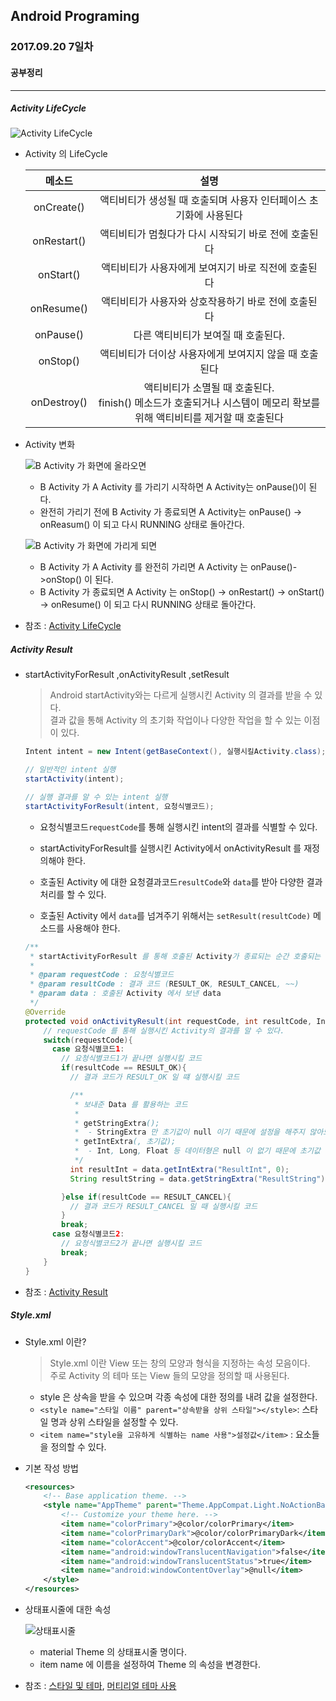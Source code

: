 Android Programing
----------------------------------------------------
### 2017.09.20 7일차

#### 공부정리
____________________________________________________

##### __Activity LifeCycle__

![Activity LifeCycle](https://github.com/Hooooong/DAY13_Activity_etc/blob/master/image/Activity%20LifeCycle.jpg)

- Activity 의 LifeCycle


     메소드 | 설명
     :----: | :----:
     onCreate() | 액티비티가 생성될 때 호출되며 사용자 인터페이스 초기화에 사용된다
     onRestart() | 액티비티가 멈췄다가 다시 시작되기 바로 전에 호출된다
     onStart() | 액티비티가 사용자에게 보여지기 바로 직전에 호출된다
     onResume() | 액티비티가 사용자와 상호작용하기 바로 전에 호출된다
     onPause() | 다른 액티비티가 보여질 때 호출된다.
     onStop() | 액티비티가 더이상 사용자에게 보여지지 않을 때 호출된다
     onDestroy() | 액티비티가 소멸될 때 호출된다.<br> finish() 메소드가 호출되거나 시스템이 메모리 확보를 위해 액티비티를 제거할 때 호출된다

- Activity 변화

    ![B Activity 가 화면에 올라오면](https://github.com/Hooooong/DAY13_Activity_etc/blob/master/image/Activity1.PNG)

    - B Activity 가 A Activity 를 가리기 시작하면 A Activity는 onPause()이 된다.
    - 완전히 가리기 전에 B Activity 가 종료되면 A Activity는 onPause() -> onReasum() 이 되고 다시 RUNNING 상태로 돌아간다.

    ![B Activity 가 화면에 가리게 되면](https://github.com/Hooooong/DAY13_Activity_etc/blob/master/image/Activity2.PNG)

    - B Activity 가 A Activity 를 완전히 가리면 A Activity 는 onPause()->onStop() 이 된다.
    - B Activity 가 종료되면 A Activity 는 onStop() -> onRestart() -> onStart() -> onResume() 이 되고 다시 RUNNING 상태로 돌아간다.


- 참조 : [Activity LifeCycle](https://developer.android.com/guide/components/activities/activity-lifecycle.html)

##### __Activity Result__

- startActivityForResult ,onActivityResult ,setResult

    > Android startActivity와는 다르게 실행시킨 Activity 의 결과를 받을 수 있다.<br>
    > 결과 값을 통해 Activity 의 초기화 작업이나 다양한 작업을 할 수 있는 이점이 있다.

    ```java
    Intent intent = new Intent(getBaseContext(), 실행시킬Activity.class);

    // 일반적인 intent 실행
    startActivity(intent);

    // 실행 결과를 알 수 있는 intent 실행
    startActivityForResult(intent, 요청식별코드);
    ```

    - 요청식별코드`requestCode`를 통해 실행시킨 intent의 결과를 식별할 수 있다.

    - startActivityForResult를 실행시킨 Activity에서 onActivityResult 를 재정의해야 한다.

    - 호출된 Activity 에 대한 요청결과코드`resultCode`와 `data`를 받아 다양한 결과 처리를 할 수 있다.

    - 호출된 Activity 에서 `data`를 넘겨주기 위해서는 `setResult(resultCode)` 메소드를 사용해야 한다.

    ```java
    /**
     * startActivityForResult 를 통해 호출된 Activity가 종료되는 순간 호출되는 함수
     *
     * @param requestCode : 요청식별코드
     * @param resultCode : 결과 코드 (RESULT_OK, RESULT_CANCEL, ~~)
     * @param data : 호출된 Activity 에서 보낸 data
     */
    @Override
    protected void onActivityResult(int requestCode, int resultCode, Intent data) {
        // requestCode 를 통해 실행시킨 Activity의 결과를 알 수 있다.
        switch(requestCode){
          case 요청식별코드1:
            // 요청식별코드1가 끝나면 실행시킬 코드
            if(resultCode == RESULT_OK){
              // 결과 코드가 RESULT_OK 일 떄 실행시킬 코드

              /**
               * 보내준 Data 를 활용하는 코드
               *
               * getStringExtra();
               *  - StringExtra 만 초기값이 null 이기 때문에 설정을 해주지 않아도 되지만
               * getIntExtra(, 초기값);
               *  - Int, Long, Float 등 데이터형은 null 이 없기 때문에 초기값 설정을 해줘야 한다.
               */
              int resultInt = data.getIntExtra("ResultInt", 0);
              String resultString = data.getStringExtra("ResultString");

            }else if(resultCode == RESULT_CANCEL){
              // 결과 코드가 RESULT_CANCEL 일 때 실행시킬 코드
            }
            break;
          case 요청식별코드2:
            // 요청식별코드2가 끝나면 실행시킬 코드
            break;
        }
    }
    ```

- 참조 : [Activity Result](https://developer.android.com/training/basics/intents/result.html?hl=ko#ReceiveResult)

##### __Style.xml__

- Style.xml 이란?

    > Style.xml 이란 View 또는 창의 모양과 형식을 지정하는 속성 모음이다. <br>
    > 주로 Activity 의 테마 또는 View 들의 모양을 정의할 때 사용된다.

    - style 은 상속을 받을 수 있으며 각종 속성에 대한 정의를 내려 값을 설정한다.
    - `<style name="스타일 이름" parent="상속받을 상위 스타일"></style>`: 스타일 명과 상위 스타일을 설정할 수 있다.
    - `<item name="style을 고유하게 식별하는 name 사용">설정값</item>` : 요소들을 정의할 수 있다.

- 기본 작성 방법

    ```xml
    <resources>
        <!-- Base application theme. -->
        <style name="AppTheme" parent="Theme.AppCompat.Light.NoActionBar">
            <!-- Customize your theme here. -->
            <item name="colorPrimary">@color/colorPrimary</item>
            <item name="colorPrimaryDark">@color/colorPrimaryDark</item>
            <item name="colorAccent">@color/colorAccent</item>
            <item name="android:windowTranslucentNavigation">false</item>
            <item name="android:windowTranslucentStatus">true</item>
            <item name="android:windowContentOverlay">@null</item>
        </style>
    </resources>
    ```

- 상태표시줄에 대한 속성

    ![상태표시줄](https://github.com/Hooooong/DAY13_Activity_etc/blob/master/image/%EC%83%81%ED%83%9C%ED%91%9C%EC%8B%9C%EC%A4%84.png)

    - material Theme 의 상태표시줄 명이다.
    - item name 에 이름을 설정하여 Theme 의 속성을 변경한다.

- 참조 : [스타일 및 테마](https://developer.android.com/guide/topics/ui/themes.html), [머티리얼 테마 사용](https://developer.android.com/training/material/theme.html)
